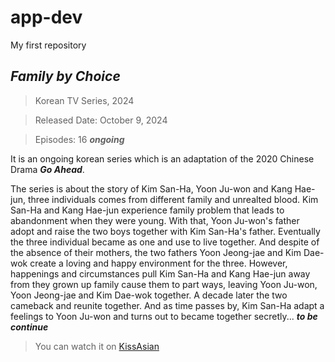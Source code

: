 # app-dev
My first repository
## ***Family by Choice***
> Korean TV Series, 2024

> Released Date: October 9, 2024

> Episodes: 16 ***ongoing***

It is an ongoing korean series which is an adaptation of the 2020 Chinese Drama ***Go Ahead***.

The series is about the story of Kim San-Ha, Yoon Ju-won and Kang Hae-jun, three individuals comes from different family and unrealted blood.
Kim San-Ha and Kang Hae-jun experience family problem that leads to abandonment when they were young. With that, Yoon Ju-won's father adopt and raise the two boys together with Kim San-Ha's father. Eventually the three individual became as one and use to live together. And despite of the absence of their mothers, the two fathers Yoon Jeong-jae and Kim Dae-wok create a loving and happy environment for the three. However, happenings and circumstances pull Kim San-Ha and Kang Hae-jun away from they grown up family cause them to part ways, leaving Yoon Ju-won, Yoon Jeong-jae and Kim Dae-wok together. A decade later the two cameback and reunite together. And as time passes by, Kim San-Ha adapt a feelings to Yoon Ju-won and turns out to became together secretly... ***to be continue***
> You can watch it on [KissAsian](https://ww5.kissasian.video/)
